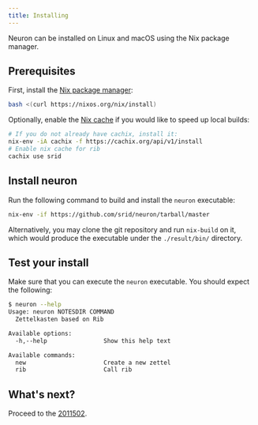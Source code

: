 ```yaml
---
title: Installing
---
```


Neuron can be installed on Linux and macOS using the Nix package manager.

## Prerequisites

First, install the [Nix package manager](https://nixos.org/nix/):

``` bash
bash <(curl https://nixos.org/nix/install)
```

Optionally, enable the [Nix cache](https://srid.cachix.org/) if you would like to speed up local builds:

``` bash
# If you do not already have cachix, install it:
nix-env -iA cachix -f https://cachix.org/api/v1/install
# Enable nix cache for rib
cachix use srid
```

## Install neuron

Run the following command to build and install the `neuron` executable:

```bash
nix-env -if https://github.com/srid/neuron/tarball/master
```

Alternatively, you may clone the git repository and run `nix-build` on it, which would produce the executable under the `./result/bin/` directory.

## Test your install

Make sure that you can execute the `neuron` executable. You should expect the following:

```bash
$ neuron --help
Usage: neuron NOTESDIR COMMAND
  Zettelkasten based on Rib

Available options:
  -h,--help                Show this help text

Available commands:
  new                      Create a new zettel
  rib                      Call rib
```

## What's next?

Proceed to the [2011502](zcf://tutorial).
